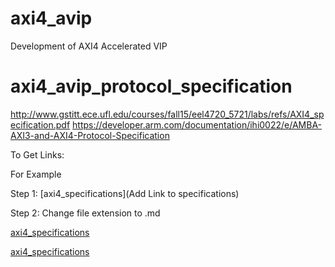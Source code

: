 # axi4_avip
Development of AXI4 Accelerated VIP

# axi4_avip_protocol_specification
http://www.gstitt.ece.ufl.edu/courses/fall15/eel4720_5721/labs/refs/AXI4_specification.pdf
https://developer.arm.com/documentation/ihi0022/e/AMBA-AXI3-and-AXI4-Protocol-Specification

To Get Links:

For Example

Step 1: [axi4_specifications](Add Link to specifications)

Step 2: Change file extension to .md

[axi4_specifications](http://www.gstitt.ece.ufl.edu/courses/fall15/eel4720_5721/labs/refs/AXI4_specification.pdf)

[axi4_specifications](https://developer.arm.com/documentation/ihi0022/e/AMBA-AXI3-and-AXI4-Protocol-Specification)
